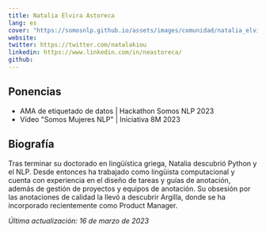 ```yaml
---
title: Natalia Elvira Astoreca
lang: es
cover: "https://somosnlp.github.io/assets/images/comunidad/natalia_elvira.jpeg"
website: 
twitter: https://twitter.com/natalakiou
linkedin: https://www.linkedin.com/in/neastoreca/
github: 
---
```


## Ponencias

- AMA de etiquetado de datos | Hackathon Somos NLP 2023
- Vídeo "Somos Mujeres NLP" | Iniciativa 8M 2023

## Biografía

Tras terminar su doctorado en lingüística griega, Natalia descubrió Python y el NLP. Desde entonces ha trabajado como lingüista computacional y cuenta con experiencia en el diseño de tareas y guías de anotación, además de gestión de proyectos y equipos de anotación. Su obsesión por las anotaciones de calidad la llevó a descubrir Argilla, donde se ha incorporado recientemente como Product Manager. 

*Última actualización: 16 de marzo de 2023*
